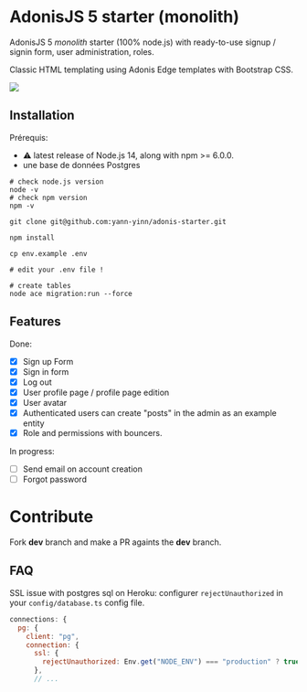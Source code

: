 # AdonisJS 5 starter (monolith)

AdonisJS 5 _monolith_ starter (100% node.js) with ready-to-use signup / signin form, user administration, roles.

Classic HTML templating using Adonis Edge templates with Bootstrap CSS.

<img src="https://github.com/yann-yinn/adonis-starter/blob/main/screen.png"/>

## Installation

Prérequis:

- ⚠️ latest release of Node.js 14, along with npm >= 6.0.0.
- une base de données Postgres

```
# check node.js version
node -v
# check npm version
npm -v

git clone git@github.com:yann-yinn/adonis-starter.git

npm install

cp env.example .env

# edit your .env file !

# create tables
node ace migration:run --force
```

## Features

Done:

- [x] Sign up Form
- [x] Sign in form
- [x] Log out
- [x] User profile page / profile page edition
- [x] User avatar
- [x] Authenticated users can create "posts" in the admin as an example entity
- [x] Role and permissions with bouncers.

In progress:

- [ ] Send email on account creation
- [ ] Forgot password

# Contribute

Fork **dev** branch and make a PR againts the **dev** branch.

## FAQ

SSL issue with postgres sql on Heroku: configurer `rejectUnauthorized` in your `config/database.ts` config file.

```js
connections: {
  pg: {
    client: "pg",
    connection: {
      ssl: {
        rejectUnauthorized: Env.get("NODE_ENV") === "production" ? true : false,
      },
      // ...
```
